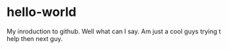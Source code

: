 # hello-world
My inroduction to github.
Well what can I say. Am just a cool guys trying t help then next guy.
